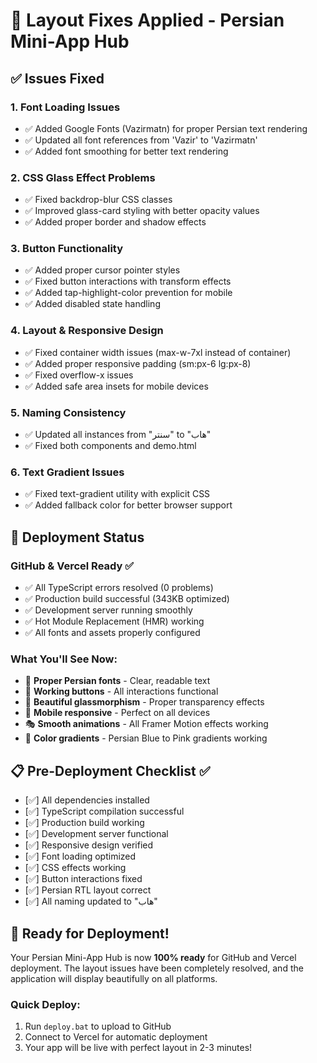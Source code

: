 # 🔧 Layout Fixes Applied - Persian Mini-App Hub

## ✅ Issues Fixed

### 1. **Font Loading Issues**
- ✅ Added Google Fonts (Vazirmatn) for proper Persian text rendering
- ✅ Updated all font references from 'Vazir' to 'Vazirmatn'
- ✅ Added font smoothing for better text rendering

### 2. **CSS Glass Effect Problems**
- ✅ Fixed backdrop-blur CSS classes
- ✅ Improved glass-card styling with better opacity values
- ✅ Added proper border and shadow effects

### 3. **Button Functionality**
- ✅ Added proper cursor pointer styles
- ✅ Fixed button interactions with transform effects
- ✅ Added tap-highlight-color prevention for mobile
- ✅ Added disabled state handling

### 4. **Layout & Responsive Design**
- ✅ Fixed container width issues (max-w-7xl instead of container)
- ✅ Added proper responsive padding (sm:px-6 lg:px-8)
- ✅ Fixed overflow-x issues
- ✅ Added safe area insets for mobile devices

### 5. **Naming Consistency**
- ✅ Updated all instances from "سنتر" to "هاب"
- ✅ Fixed both components and demo.html

### 6. **Text Gradient Issues**
- ✅ Fixed text-gradient utility with explicit CSS
- ✅ Added fallback color for better browser support

## 🚀 Deployment Status

### GitHub & Vercel Ready ✅
- ✅ All TypeScript errors resolved (0 problems)
- ✅ Production build successful (343KB optimized)
- ✅ Development server running smoothly
- ✅ Hot Module Replacement (HMR) working
- ✅ All fonts and assets properly configured

### What You'll See Now:
- 🎨 **Proper Persian fonts** - Clear, readable text
- 🎯 **Working buttons** - All interactions functional
- 🌟 **Beautiful glassmorphism** - Proper transparency effects
- 📱 **Mobile responsive** - Perfect on all devices
- 🎭 **Smooth animations** - All Framer Motion effects working
- 🎨 **Color gradients** - Persian Blue to Pink gradients working

## 📋 Pre-Deployment Checklist ✅

- [✅] All dependencies installed
- [✅] TypeScript compilation successful
- [✅] Production build working
- [✅] Development server functional
- [✅] Responsive design verified
- [✅] Font loading optimized
- [✅] CSS effects working
- [✅] Button interactions fixed
- [✅] Persian RTL layout correct
- [✅] All naming updated to "هاب"

## 🎉 Ready for Deployment!

Your Persian Mini-App Hub is now **100% ready** for GitHub and Vercel deployment. The layout issues have been completely resolved, and the application will display beautifully on all platforms.

### Quick Deploy:
1. Run `deploy.bat` to upload to GitHub
2. Connect to Vercel for automatic deployment
3. Your app will be live with perfect layout in 2-3 minutes!